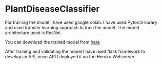 # PlantDiseaseClassifier

For training the model I have used google colab. I have used Pytorch library and used transfer learning approach to train the model. The model architecture used is ResNet.

You can download the trained model from [here](https://drive.google.com/file/d/18iNrfxMOXSAvnMG168pWrbkIkZ_ttUU2/view?usp=sharing)

After training and validating the model I have used flask framework to develop an API, once API I deployed it on the Heroku Webserver.